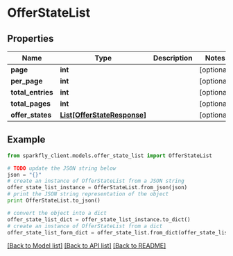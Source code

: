 # OfferStateList


## Properties
Name | Type | Description | Notes
------------ | ------------- | ------------- | -------------
**page** | **int** |  | [optional] 
**per_page** | **int** |  | [optional] 
**total_entries** | **int** |  | [optional] 
**total_pages** | **int** |  | [optional] 
**offer_states** | [**List[OfferStateResponse]**](OfferStateResponse.md) |  | [optional] 

## Example

```python
from sparkfly_client.models.offer_state_list import OfferStateList

# TODO update the JSON string below
json = "{}"
# create an instance of OfferStateList from a JSON string
offer_state_list_instance = OfferStateList.from_json(json)
# print the JSON string representation of the object
print OfferStateList.to_json()

# convert the object into a dict
offer_state_list_dict = offer_state_list_instance.to_dict()
# create an instance of OfferStateList from a dict
offer_state_list_form_dict = offer_state_list.from_dict(offer_state_list_dict)
```
[[Back to Model list]](../README.md#documentation-for-models) [[Back to API list]](../README.md#documentation-for-api-endpoints) [[Back to README]](../README.md)


